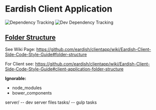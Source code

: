 # Eardish Client Application #
![Dependency Tracking](https://david-dm.org/eardish/clientapp.png?style=flat)
![Dev Dependency Tracking](https://david-dm.org/eardish/clientapp#info=devDependencies)

## [Folder Structure](https://github.com/eardish/clientapp/wiki/Eardish-Client-Side-Code-Style-Guide#folder-structure) ##
See Wiki Page: https://github.com/eardish/clientapp/wiki/Eardish-Client-Side-Code-Style-Guide#folder-structure

For Client see: https://github.com/eardish/clientapp/wiki/Eardish-Client-Side-Code-Style-Guide#client-application-folder-structure

**Ignorable:**

* node_modules
* bower_components

server/ -- dev server files
tasks/ -- gulp tasks
